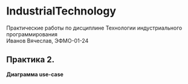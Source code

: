 # IndustrialTechnology

Практические работы по дисциплине Технологии индустриального программирования  
Иванов Вячеслав, ЭФМО-01-24
## Практика 2.
**Диаграмма use-case**

